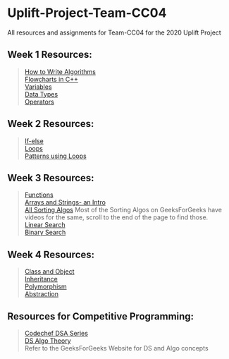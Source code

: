 # Uplift-Project-Team-CC04
All resources and assignments for Team-CC04 for the 2020 Uplift Project

## Week 1 Resources:
> <a href="https://www.programiz.com/dsa/algorithm">How to Write Algorithms</a> <br>
> <a href="https://www.programiz.com/dsa/algorithm">Flowcharts in C++</a> <br>
> <a href="https://www.programiz.com/cpp-programming/variables-literals">Variables</a> <br>
> <a href="https://www.programiz.com/cpp-programming/data-types">Data Types</a> <br>
> <a href="https://www.tutorialspoint.com/cplusplus/cpp_operators.htm">Operators</a> <br>

## Week 2 Resources:
> <a href="https://www.geeksforgeeks.org/decision-making-c-c-else-nested-else/">If-else</a> <br>
> <a href="https://www.geeksforgeeks.org/loops-in-c-and-cpp/">Loops</a> <br>
> <a href="https://www.programiz.com/cpp-programming/examples/pyramid-pattern">Patterns using Loops</a> <br>

## Week 3 Resources:
> <a href="https://www.programiz.com/cpp-programming/function">Functions</a> <br>
> <a href="https://www.programiz.com/cpp-programming/arrays">Arrays and Strings- an Intro</a> <br>
> <a href="https://www.geeksforgeeks.org/sorting-algorithms/">All Sorting Algos</a> Most of the Sorting Algos on GeeksForGeeks have videos for the same, scroll to the end of the page to find those. <br>
> <a href="https://www.geeksforgeeks.org/linear-search/">Linear Search</a> <br>
> <a href="https://www.geeksforgeeks.org/binary-search/">Binary Search</a> <br>

## Week 4 Resources:
> <a href="https://www.javatpoint.com/cpp-oops-concepts">Class and Object</a> <br>
> <a href="https://www.javatpoint.com/cpp-inheritance">Inheritance</a> <br>
> <a href="https://www.javatpoint.com/cpp-polymorphism">Polymorphism</a> <br>
><a href="https://www.javatpoint.com/interfaces-in-cpp">Abstraction</a> <br>

## Resources for Competitive Programming:
> <a href="https://www.codechef.com/LEARNDSA"> Codechef DSA Series </a><br>
> <a href="https://www.tutorialspoint.com/data_structures_algorithms/algorithms_basics.htm"> DS Algo Theory </a> <br>
> Refer to the GeeksForGeeks Website for DS and Algo concepts
